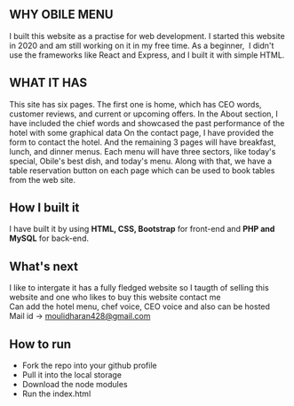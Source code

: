 ## WHY OBILE MENU
I built this website as a practise for web development. I started this website in 2020 and am still working on it in my free time. As a beginner, 
I didn't use the frameworks like React and Express, and I built it with simple HTML.

## WHAT IT HAS
This site has six pages. The first one is home, which has CEO words, customer reviews, and current or upcoming offers. In the About section, I have included the chief words and showcased the past performance of the hotel with some graphical data On the contact page, I have provided the form to contact the hotel. And the remaining 3 pages will have breakfast, lunch, and dinner menus. Each menu will have three sectors, like today's special, Obile's best dish, and today's menu. Along with that, we have a table reservation button on each page which can be used to book tables from the web site.

## How I built it
I have built it by using **HTML, CSS, Bootstrap** for front-end and **PHP and MySQL** for back-end.

## What's next
I like to intergate it has a fully fledged website so I taugth of selling this website and one who likes to buy this website contact me<br />
Can add the hotel menu, chef voice, CEO voice and also can be hosted<br />
Mail id -> moulidharan428@gmail.com

## How to run
* Fork the repo into your github profile<br />
* Pull it into the local storage<br />
* Download the node modules<br />
* Run the index.html<br />
